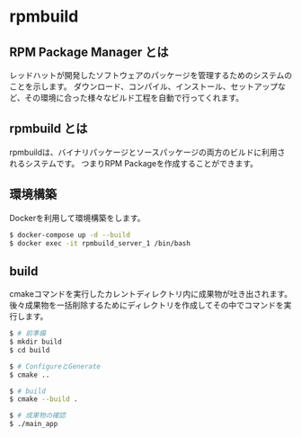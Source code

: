# rpmbuild

## RPM Package Manager とは

レッドハットが開発したソフトウェアのパッケージを管理するためのシステムのことを示します。
ダウンロード、コンパイル、インストール、セットアップなど、その環境に合った様々なビルド工程を自動で行ってくれます。

## rpmbuild とは

rpmbuildは、バイナリパッケージとソースパッケージの両方のビルドに利用されるシステムです。
つまりRPM Packageを作成することができます。

## 環境構築

Dockerを利用して環境構築をします。

```.sh
$ docker-compose up -d --build
$ docker exec -it rpmbuild_server_1 /bin/bash
```

## build

cmakeコマンドを実行したカレントディレクトリ内に成果物が吐き出されます。
後々成果物を一括削除するためにディレクトリを作成してその中でコマンドを実行します。

```.sh
$ # 前準備
$ mkdir build
$ cd build

$ # ConfigureとGenerate
$ cmake ..

$ # build
$ cmake --build .

$ # 成果物の確認
$ ./main_app
```
